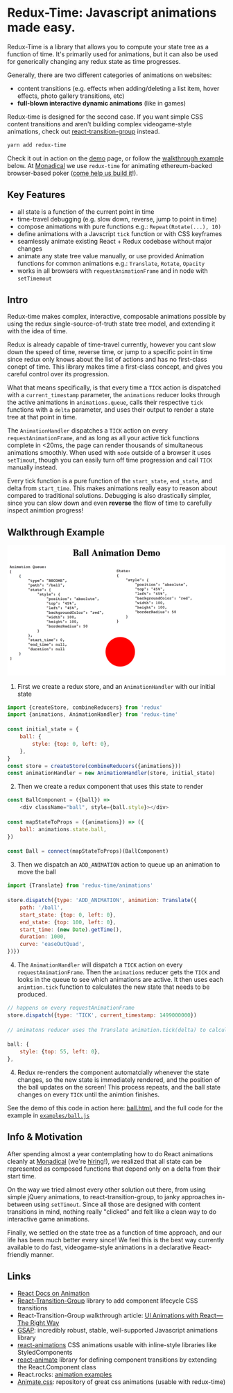 # Redux-Time: Javascript animations made easy.

Redux-Time is a library that allows you to compute your state tree as a function of time.  It's primarily used for animations, but it can also be used for generically changing any redux state as time progresses.

Generally, there are two different categories of animations on websites:

 - content transitions (e.g. effects when adding/deleting a list item, hover effects, photo gallery transitions, etc)
 - **full-blown interactive dynamic animations** (like in games)

Redux-time is designed for the second case.  If you want simple CSS content transitions and aren't building complex videogame-style animations, check out [react-transition-group](https://facebook.github.io/react/docs/animation.html) instead.

```bash
yarn add redux-time
```
Check it out in action on the [demo](https://monadical-sas.github.io/redux-time/examples/demo.html) page, or follow the [walkthrough example](#walkthrough-example) below.  At [Monadical](https://monadical.com) we use `redux-time` for animating ethereum-backed browser-based poker ([come help us build it](https://monadical.com/apply)!).

## Key Features

- all state is a function of the current point in time
- time-travel debugging (e.g. slow down, reverse, jump to point in time)
- compose animations with pure functions e.g.: `Repeat(Rotate(...), 10)`
- define animations with a Javscript `tick` function or with CSS keyframes
- seamlessly animate existing React + Redux codebase without major changes
- animate any state tree value manually, or use provided Animation functions for common animations e.g.: `Translate`, `Rotate`, `Opacity`
- works in all browsers with `requestAnimationFrame` and in node with `setTimemout`

## Intro

Redux-time makes complex, interactive, composable animations possible by using the redux single-source-of-truth state tree model, and extending it with the idea of time.

Redux is already capable of time-travel currently, however you cant slow down the speed of time, reverse time, or jump to a specific point in time since redux only knows about the list of actions and has no first-class conept of time.  This library makes time a first-class concept, and gives you careful control over its progression.

What that means specifically, is that every time a `TICK` action is dispatched with a `current_timestamp` parameter, the `animations` reducer looks through the active animations in `animations.queue`, calls their respective `tick` functions with a `delta` parameter, and uses their output to render a state tree at that point in time.

The `AnimationHandler` dispatches a `TICK` action on every `requestAnimationFrame`, and as long as all your active tick functions complete in <20ms, the page can render thousands of simultaneous animations smoothly.  When used with `node` outside of a browser it uses `setTimout`, though you can easily turn off time progression and call `TICK` manually instead.

Every tick function is a pure function of the `start_state`, `end_state`, and delta from `start_time`.  This makes animations really easy to reason about compared to traditional solutions.  Debugging is also drastically simpler, since you can slow down and even **reverse** the flow of time to carefully inspect animtion progress!

## Walkthrough Example

![Ball Demo Screenshot](examples/ball_screenshot.png)

1. First we create a redux store, and an `AnimationHandler` with our initial state
```javascript
import {createStore, combineReducers} from 'redux'
import {animations, AnimationHandler} from 'redux-time'

const initial_state = {
    ball: {
        style: {top: 0, left: 0},
    },
}
const store = createStore(combineReducers({animations}))
const animationHandler = new AnimationHandler(store, initial_state)
```

2. Then we create a redux component that uses this state to render
```javascript
const BallComponent = ({ball}) =>
    <div className="ball", style={ball.style}></div>

const mapStateToProps = ({animations}) => ({
    ball: animations.state.ball,
})

const Ball = connect(mapStateToProps)(BallComponent)
```

3. Then we dispatch an `ADD_ANIMATION` action to queue up an animation to move the ball
```javascript
import {Translate} from 'redux-time/animations'

store.dispatch({type: 'ADD_ANIMATION', animation: Translate({
    path: '/ball',
    start_state: {top: 0, left: 0},
    end_state: {top: 100, left: 0},
    start_time: (new Date).getTime(),
    duration: 1000,
    curve: 'easeOutQuad',
})})
```

4. The `AnimationHandler` will dispatch a `TICK` action on every `requestAnimationFrame`.  Then the `animations` reducer gets the `TICK` and looks in the queue to see which animations are active.  It then uses each `animtion.tick` function to calculates the new state that needs to be produced.
```javascript
// happens on every requestAnimationFrame
store.dispatch({type: 'TICK', current_timestamp: 1499000000})

// animatons reducer uses the Translate animation.tick(delta) to calculate its animated state, e.g.:

ball: {
    style: {top: 55, left: 0},
},
```

4. Redux re-renders the component automatcially whenever the state changes, so the new state is immediately rendered, and the position of the ball updates on the screen!  This process repeats, and the ball state changes on every `TICK` until the animtion finishes.

See the demo of this code in action here: [ball.html](https://monadical-sas.github.io/redux-time/examples/ball.html), and the full code for the example in [`examples/ball.js`](https://github.com/Monadical-SaS/redux-time/blob/master/examples/ball.js)

## Info & Motivation

After spending almost a year contemplating how to do React animations cleanly at [Monadical](https://monadical.com) (we're [hiring](https://monadical.com/apply)!), we realized that all state can be represented as composed functions that depend only on a delta from their start time.

On the way we tried almost every other solution out there, from using simple jQuery animations, to react-transition-group, to janky approaches in-between using `setTimout`.  Since all those are designed with content transitions in mind, nothing really "clicked" and felt like a clean way to do interactive game animations.

Finally, we settled on the state tree as a function of time approach, and our life has been much better every since!  We feel this is the best way currently available to do fast, videogame-style animations in a declarative React-friendly manner.

## Links

- [React Docs on Animation](https://facebook.github.io/react/docs/animation.html)
- [React-Transition-Group](https://github.com/reactjs/react-transition-group/tree/v1-stable) library to add component lifecycle CSS transitions
- React-Transition-Group walkthrough article:  [UI Animations with React — The Right Way](https://medium.com/@joethedave/achieving-ui-animations-with-react-the-right-way-562fa8a91935)
- [GSAP](https://greensock.com/gsap): incredibly robust, stable, well-supported Javascript animations library
- [react-animations](https://github.com/FormidableLabs/react-animations) CSS animations usable with inline-style libraries like StyledComponents
- [react-animate](https://www.npmjs.com/package/react-animate) library for defining component transitions by extending the React.Component class
- React.rocks: [animation examples](https://react.rocks/tag/Animation)
- [Animate.css](https://github.com/daneden/animate.css/blob/master/animate.css): repository of great css animations (usable with redux-time)
